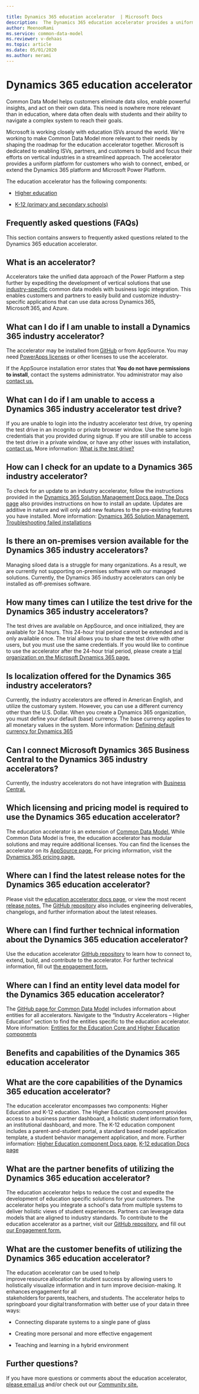 ```yaml
---

title: Dynamics 365 education accelerator  | Microsoft Docs
description:  The Dynamics 365 education accelerator provides a uniform platform for education customers to connect, embed, or extend the Dynamics 365 platform and Microsoft Power Platform.
author: MeenooRami
ms.service: common-data-model
ms.reviewer: v-dehaas
ms.topic: article
ms.date: 05/01/2020
ms.author: merami
---
```


# Dynamics 365 education accelerator

Common Data Model helps customers eliminate data silos, enable powerful insights, and act on their own data. This need is nowhere more relevant than in education, where data often deals with students and their ability to navigate a complex system to reach their goals.

Microsoft is working closely with education ISVs around the world. We're working to make Common Data Model more relevant to their needs by shaping the roadmap for the education accelerator together. Microsoft is dedicated to enabling ISVs, partners, and customers to build and focus their efforts on vertical industries in a streamlined approach. The accelerator provides a uniform platform for customers who wish to connect, embed, or extend the Dynamics 365 platform and Microsoft Power Platform.

The education accelerator has the following components:

- [Higher education](hied-accelerator.md)

- [K-12 (primary and secondary schools)](edu-k12-accelerator.md)

## Frequently asked questions (FAQs)

This section contains answers to frequently asked questions related to the Dynamics 365 education accelerator.

## What is an accelerator? 

Accelerators take the unified data approach of the Power Platform a step further by expediting the development of vertical solutions that use [industry-specific](https://docs.microsoft.com/common-data-model/industry-accelerators) common data models with business logic integration. This enables customers and partners to easily build and customize industry-specific applications that can use data across Dynamics 365, Microsoft 365, and Azure.    

## What can I do if I am unable to install a Dynamics 365 industry accelerator?

The accelerator may be installed from [GitHub](https://github.com/microsoft/Dynamics-365-Industry-Accelerators) or from AppSource. You may need [PowerApps licenses](https://powerapps.microsoft.com/) or other licenses to use the accelerator.  

If the AppSource installation error states that **You do not have permissions to install**, contact the systems administrator. You administrator may also [contact us.](mailto:dynindaccsupport@microsoft.com)  

## What can I do if I am unable to access a Dynamics 365 industry accelerator test drive?

If you are unable to login into the industry accelerator test drive, try opening the test drive in an incognito or private browser window. Use the same login credentials that you provided during signup. If you are still unable to access the test drive in a private window, or have any other issues with installation, [contact us.](mailto:dynindaccsupport@microsoft.com) 
More information: [What is the test drive?](https://appsource.microsoft.com/blogs/want-to-try-an-app-take-a-test-drive)  

## How can I check for an update to a Dynamics 365 industry accelerator? 
To check for an update to an industry accelerator, follow the instructions provided in the [Dynamics 365 Solution Management Docs page. The Docs page](https://docs.microsoft.com/power-platform/admin/manage-apps#environment-level-view-of-apps) also provides instructions on how to install an update. Updates are additive in nature and will only add new features to the pre-existing features you have installed. 
More information: [Dynamics 365 Solution Management](https://docs.microsoft.com/learn/modules/configure-currencies-dyn365-finance/), [Troubleshooting failed installations](https://docs.microsoft.com/power-platform/admin/manage-apps#troubleshooting-a-failed-installation)  

## Is there an on-premises version available for the Dynamics 365 industry accelerators? 
Managing siloed data is a struggle for many organizations. As a result, we are currently not supporting on-premises software with our managed solutions. Currently, the Dynamics 365 industry accelerators can only be installed as off-premises software. 

## How many times can I utilize the test drive for the Dynamics 365 industry accelerators? 
The test drives are available on AppSource, and once initialized, they are available for 24 hours. This 24-hour trial period cannot be extended and is only available once. The trial allows you to share the test drive with other users, but you must use the same credentials. If you would like to continue to use the accelerator after the 24-hour trial period, please create a [trial organization on the Microsoft Dynamics 365 page.](https://trials.dynamics.com)  

## Is localization offered for the Dynamics 365 industry accelerators? 
Currently, the industry accelerators are offered in American English, and utilize the customary system. However, you can use a different currency other than the U.S. Dollar. When you create a Dynamics 365 organization, you must define your default (base) currency. The base currency applies to all monetary values in the system. 
More information: [Defining default currency for Dynamics 365](https://docs.microsoft.com/learn/modules/configure-currencies-dyn365-finance/)   

## Can I connect Microsoft Dynamics 365 Business Central to the Dynamics 365 industry accelerators? 

Currently, the industry accelerators do not have integration with [Business Central.](https://dynamics.microsoft.com/business-central/overview/)

## Which licensing and pricing model is required to use the Dynamics 365 education accelerator? 

The education accelerator is an extension of [Common Data Model.](https://docs.microsoft.com/common-data-model/) While Common Data Model is free, the education accelerator has modular solutions and may require additional licenses. You can find the licenses the accelerator on its [AppSource page.](https://appsource.microsoft.com/product/dynamics-365/mshied.educationcommondatamodel?tab=Overview) For pricing information, visit the [Dynamics 365 pricing page.](https://dynamics.microsoft.com/pricing/) 

## Where can I find the latest release notes for the Dynamics 365 education accelerator?

Please visit the [education accelerator docs page](https://docs.microsoft.com/common-data-model/edu-overview), or view the most recent [release notes.](http://www.aka.ms/accreleasenotes) The [GitHub repository](https://github.com/Microsoft/Industry-Accelerator-Education) also includes engineering deliverables, changelogs, and further information about the latest releases.  

## Where can I find further technical information about the Dynamics 365 education accelerator?

Use the education accelerator [GitHub repository](https://github.com/Microsoft/Industry-Accelerator-Education) to learn how to connect to, extend, build, and contribute to the accelerator. For further technical information, fill out [the engagement form.](https://experience.dynamics.com/accelerators/)

## Where can I find an entity level data model for the Dynamics 365 education accelerator?

The [GitHub page for Common Data Model](https://microsoft.github.io/CDM/) includes information about entities for all accelerators. Navigate to the “Industry Accelerators – Higher Education” section to find the entities specific to the education accelerator.  
More information: [Entities for the Education Core and Higher Education components ](https://docs.microsoft.com/common-data-model/hied-accelerator#entities-and-workflows) 

## Benefits and capabilities of the Dynamics 365 education accelerator 

## What are the core capabilities of the Dynamics 365 education accelerator? 
The education accelerator encompasses two components: Higher Education and K-12 education. The Higher Education component provides access to a business partner dashboard, a holistic student information form, an institutional dashboard, and more. The K-12 education component includes a parent-and-student portal, a standard based model application template, a student behavior management application, and more. 
Further information: [Higher Education component Docs page](https://docs.microsoft.com/common-data-model/hied-accelerator), [K-12 education Docs page](https://docs.microsoft.com/common-data-model/edu-k12-accelerator) 

## What are the partner benefits of utilizing the Dynamics 365 education accelerator? 
The education accelerator helps to reduce the cost and expedite the development of education specific solutions for your customers. The accelerator helps you integrate a school's data from multiple systems to deliver holistic views of student experiences. Partners can leverage data models that are aligned to industry standards. To contribute to the education accelerator as a partner, visit our [GitHub repository](https://github.com/Microsoft/Industry-accelerator-Education#Contributor-License-Agreement-(CLA)), and fill out [our Engagement form.](https://experience.dynamics.com/accelerators/) 

## What are the customer benefits of utilizing the Dynamics 365 education accelerator?  
The education accelerator can be used to help improve resource allocation for student success by allowing users to holistically visualize information and in turn improve decision-making. It enhances engagement for all stakeholders for parents, teachers, and students. The accelerator helps to springboard your digital transformation with better use of your data in three ways:  

* Connecting disparate systems to a single pane of glass  

* Creating more personal and more effective engagement  

* Teaching and learning in a hybrid environment     

## Further questions? 
If you have more questions or comments about the education accelerator, [please email us](mailto:dynindaccsupport@microsoft.com) and/or check out our [Community site.](https://community.dynamics.com/365/industry-accelerators/f/education-accelerator-forum) 